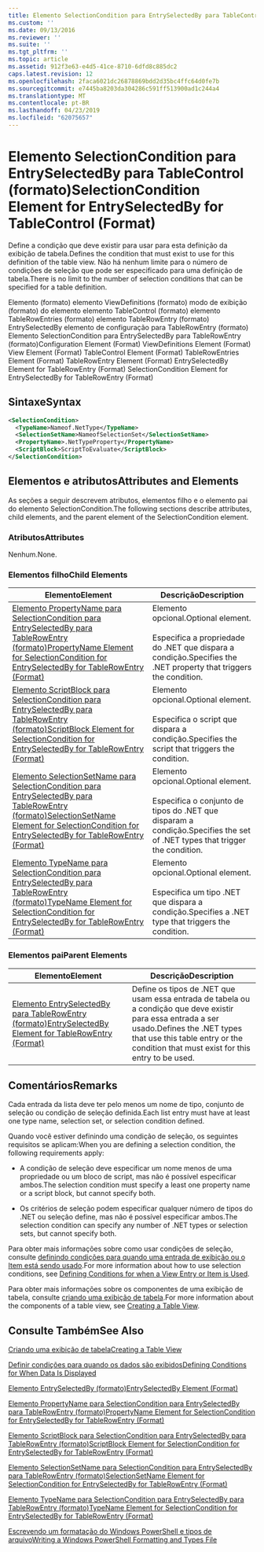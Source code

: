 ```yaml
---
title: Elemento SelectionCondition para EntrySelectedBy para TableControl (formato) | Microsoft Docs
ms.custom: ''
ms.date: 09/13/2016
ms.reviewer: ''
ms.suite: ''
ms.tgt_pltfrm: ''
ms.topic: article
ms.assetid: 912f3e63-e4d5-41ce-8710-6dfd8c885dc2
caps.latest.revision: 12
ms.openlocfilehash: 2faca6021dc26878869bdd2d35bc4ffc64d0fe7b
ms.sourcegitcommit: e7445ba8203da304286c591ff513900ad1c244a4
ms.translationtype: MT
ms.contentlocale: pt-BR
ms.lasthandoff: 04/23/2019
ms.locfileid: "62075657"
---
```

# <a name="selectioncondition-element-for-entryselectedby-for-tablecontrol-format"></a><span data-ttu-id="cec30-102">Elemento SelectionCondition para EntrySelectedBy para TableControl (formato)</span><span class="sxs-lookup"><span data-stu-id="cec30-102">SelectionCondition Element for EntrySelectedBy for TableControl (Format)</span></span>

<span data-ttu-id="cec30-103">Define a condição que deve existir para usar para esta definição da exibição de tabela.</span><span class="sxs-lookup"><span data-stu-id="cec30-103">Defines the condition that must exist to use for this definition of the table view.</span></span> <span data-ttu-id="cec30-104">Não há nenhum limite para o número de condições de seleção que pode ser especificado para uma definição de tabela.</span><span class="sxs-lookup"><span data-stu-id="cec30-104">There is no limit to the number of selection conditions that can be specified for a table definition.</span></span>

<span data-ttu-id="cec30-105">Elemento (formato) elemento ViewDefinitions (formato) modo de exibição (formato) do elemento elemento TableControl (formato) elemento TableRowEntries (formato) elemento TableRowEntry (formato) EntrySelectedBy elemento de configuração para TableRowEntry (formato) Elemento SelectionCondition para EntrySelectedBy para TableRowEntry (formato)</span><span class="sxs-lookup"><span data-stu-id="cec30-105">Configuration Element (Format) ViewDefinitions Element (Format) View Element (Format) TableControl Element (Format) TableRowEntries Element (Format) TableRowEntry Element (Format) EntrySelectedBy Element for TableRowEntry (Format) SelectionCondition Element for EntrySelectedBy for TableRowEntry (Format)</span></span>

## <a name="syntax"></a><span data-ttu-id="cec30-106">Sintaxe</span><span class="sxs-lookup"><span data-stu-id="cec30-106">Syntax</span></span>

```xml
<SelectionCondition>
  <TypeName>Nameof.NetType</TypeName>
  <SelectionSetName>NameofSelectionSet</SelectionSetName>
  <PropertyName>.NetTypeProperty</PropertyName>
  <ScriptBlock>ScriptToEvaluate</ScriptBlock>
</SelectionCondition>
```

## <a name="attributes-and-elements"></a><span data-ttu-id="cec30-107">Elementos e atributos</span><span class="sxs-lookup"><span data-stu-id="cec30-107">Attributes and Elements</span></span>

<span data-ttu-id="cec30-108">As seções a seguir descrevem atributos, elementos filho e o elemento pai do elemento SelectionCondition.</span><span class="sxs-lookup"><span data-stu-id="cec30-108">The following sections describe attributes, child elements, and the parent element of the SelectionCondition element.</span></span>

### <a name="attributes"></a><span data-ttu-id="cec30-109">Atributos</span><span class="sxs-lookup"><span data-stu-id="cec30-109">Attributes</span></span>

<span data-ttu-id="cec30-110">Nenhum.</span><span class="sxs-lookup"><span data-stu-id="cec30-110">None.</span></span>

### <a name="child-elements"></a><span data-ttu-id="cec30-111">Elementos filho</span><span class="sxs-lookup"><span data-stu-id="cec30-111">Child Elements</span></span>

|<span data-ttu-id="cec30-112">Elemento</span><span class="sxs-lookup"><span data-stu-id="cec30-112">Element</span></span>|<span data-ttu-id="cec30-113">Descrição</span><span class="sxs-lookup"><span data-stu-id="cec30-113">Description</span></span>|
|-------------|-----------------|
|[<span data-ttu-id="cec30-114">Elemento PropertyName para SelectionCondition para EntrySelectedBy para TableRowEntry (formato)</span><span class="sxs-lookup"><span data-stu-id="cec30-114">PropertyName Element for SelectionCondition for EntrySelectedBy for TableRowEntry (Format)</span></span>](./propertyname-element-for-selectioncondition-for-entryselectedby-for-tablerowentry-format.md)|<span data-ttu-id="cec30-115">Elemento opcional.</span><span class="sxs-lookup"><span data-stu-id="cec30-115">Optional element.</span></span><br /><br /> <span data-ttu-id="cec30-116">Especifica a propriedade do .NET que dispara a condição.</span><span class="sxs-lookup"><span data-stu-id="cec30-116">Specifies the .NET property that triggers the condition.</span></span>|
|[<span data-ttu-id="cec30-117">Elemento ScriptBlock para SelectionCondition para EntrySelectedBy para TableRowEntry (formato)</span><span class="sxs-lookup"><span data-stu-id="cec30-117">ScriptBlock Element for SelectionCondition for EntrySelectedBy for TableRowEntry (Format)</span></span>](./scriptblock-element-for-selectioncondition-for-entryselectedby-for-tablecontrol-format.md)|<span data-ttu-id="cec30-118">Elemento opcional.</span><span class="sxs-lookup"><span data-stu-id="cec30-118">Optional element.</span></span><br /><br /> <span data-ttu-id="cec30-119">Especifica o script que dispara a condição.</span><span class="sxs-lookup"><span data-stu-id="cec30-119">Specifies the script that triggers the condition.</span></span>|
|[<span data-ttu-id="cec30-120">Elemento SelectionSetName para SelectionCondition para EntrySelectedBy para TableRowEntry (formato)</span><span class="sxs-lookup"><span data-stu-id="cec30-120">SelectionSetName Element for SelectionCondition for EntrySelectedBy for TableRowEntry (Format)</span></span>](./selectionsetname-element-for-selectioncondition-for-entryselectedby-for-tablecontrol-format.md)|<span data-ttu-id="cec30-121">Elemento opcional.</span><span class="sxs-lookup"><span data-stu-id="cec30-121">Optional element.</span></span><br /><br /> <span data-ttu-id="cec30-122">Especifica o conjunto de tipos do .NET que disparam a condição.</span><span class="sxs-lookup"><span data-stu-id="cec30-122">Specifies the set of .NET types that trigger the condition.</span></span>|
|[<span data-ttu-id="cec30-123">Elemento TypeName para SelectionCondition para EntrySelectedBy para TableRowEntry (formato)</span><span class="sxs-lookup"><span data-stu-id="cec30-123">TypeName Element for SelectionCondition for EntrySelectedBy for TableRowEntry (Format)</span></span>](./typename-element-for-selectioncondition-for-entryselectedby-for-tablecontrol-format.md)|<span data-ttu-id="cec30-124">Elemento opcional.</span><span class="sxs-lookup"><span data-stu-id="cec30-124">Optional element.</span></span><br /><br /> <span data-ttu-id="cec30-125">Especifica um tipo .NET que dispara a condição.</span><span class="sxs-lookup"><span data-stu-id="cec30-125">Specifies a .NET type that triggers the condition.</span></span>|

### <a name="parent-elements"></a><span data-ttu-id="cec30-126">Elementos pai</span><span class="sxs-lookup"><span data-stu-id="cec30-126">Parent Elements</span></span>

|<span data-ttu-id="cec30-127">Elemento</span><span class="sxs-lookup"><span data-stu-id="cec30-127">Element</span></span>|<span data-ttu-id="cec30-128">Descrição</span><span class="sxs-lookup"><span data-stu-id="cec30-128">Description</span></span>|
|-------------|-----------------|
|[<span data-ttu-id="cec30-129">Elemento EntrySelectedBy para TableRowEntry (formato)</span><span class="sxs-lookup"><span data-stu-id="cec30-129">EntrySelectedBy Element for TableRowEntry (Format)</span></span>](./entryselectedby-element-for-tablerowentry-for-tablecontrol-format.md)|<span data-ttu-id="cec30-130">Define os tipos de .NET que usam essa entrada de tabela ou a condição que deve existir para essa entrada a ser usado.</span><span class="sxs-lookup"><span data-stu-id="cec30-130">Defines the .NET types that use this table entry or the condition that must exist for this entry to be used.</span></span>|

## <a name="remarks"></a><span data-ttu-id="cec30-131">Comentários</span><span class="sxs-lookup"><span data-stu-id="cec30-131">Remarks</span></span>

<span data-ttu-id="cec30-132">Cada entrada da lista deve ter pelo menos um nome de tipo, conjunto de seleção ou condição de seleção definida.</span><span class="sxs-lookup"><span data-stu-id="cec30-132">Each list entry must have at least one type name, selection set, or selection condition defined.</span></span>

<span data-ttu-id="cec30-133">Quando você estiver definindo uma condição de seleção, os seguintes requisitos se aplicam:</span><span class="sxs-lookup"><span data-stu-id="cec30-133">When you are defining a selection condition, the following requirements apply:</span></span>

- <span data-ttu-id="cec30-134">A condição de seleção deve especificar um nome menos de uma propriedade ou um bloco de script, mas não é possível especificar ambos.</span><span class="sxs-lookup"><span data-stu-id="cec30-134">The selection condition must specify a least one property name or a script block, but cannot specify both.</span></span>

- <span data-ttu-id="cec30-135">Os critérios de seleção podem especificar qualquer número de tipos do .NET ou seleção define, mas não é possível especificar ambos.</span><span class="sxs-lookup"><span data-stu-id="cec30-135">The selection condition can specify any number of .NET types or selection sets, but cannot specify both.</span></span>

<span data-ttu-id="cec30-136">Para obter mais informações sobre como usar condições de seleção, consulte [definindo condições para quando uma entrada de exibição ou o Item está sendo usado](./defining-conditions-for-displaying-data.md).</span><span class="sxs-lookup"><span data-stu-id="cec30-136">For more information about how to use selection conditions, see [Defining Conditions for when a View Entry or Item is Used](./defining-conditions-for-displaying-data.md).</span></span>

<span data-ttu-id="cec30-137">Para obter mais informações sobre os componentes de uma exibição de tabela, consulte [criando uma exibição de tabela](./creating-a-table-view.md).</span><span class="sxs-lookup"><span data-stu-id="cec30-137">For more information about the components of a table view, see [Creating a Table View](./creating-a-table-view.md).</span></span>

## <a name="see-also"></a><span data-ttu-id="cec30-138">Consulte Também</span><span class="sxs-lookup"><span data-stu-id="cec30-138">See Also</span></span>

[<span data-ttu-id="cec30-139">Criando uma exibição de tabela</span><span class="sxs-lookup"><span data-stu-id="cec30-139">Creating a Table View</span></span>](./creating-a-table-view.md)

[<span data-ttu-id="cec30-140">Definir condições para quando os dados são exibidos</span><span class="sxs-lookup"><span data-stu-id="cec30-140">Defining Conditions for When Data Is Displayed</span></span>](./defining-conditions-for-displaying-data.md)

[<span data-ttu-id="cec30-141">Elemento EntrySelectedBy (formato)</span><span class="sxs-lookup"><span data-stu-id="cec30-141">EntrySelectedBy Element (Format)</span></span>](./entryselectedby-element-for-tablerowentry-for-tablecontrol-format.md)

[<span data-ttu-id="cec30-142">Elemento PropertyName para SelectionCondition para EntrySelectedBy para TableRowEntry (formato)</span><span class="sxs-lookup"><span data-stu-id="cec30-142">PropertyName Element for SelectionCondition for EntrySelectedBy for TableRowEntry (Format)</span></span>](./propertyname-element-for-selectioncondition-for-entryselectedby-for-tablerowentry-format.md)

[<span data-ttu-id="cec30-143">Elemento ScriptBlock para SelectionCondition para EntrySelectedBy para TableRowEntry (formato)</span><span class="sxs-lookup"><span data-stu-id="cec30-143">ScriptBlock Element for SelectionCondition for EntrySelectedBy for TableRowEntry (Format)</span></span>](./scriptblock-element-for-selectioncondition-for-entryselectedby-for-tablecontrol-format.md)

[<span data-ttu-id="cec30-144">Elemento SelectionSetName para SelectionCondition para EntrySelectedBy para TableRowEntry (formato)</span><span class="sxs-lookup"><span data-stu-id="cec30-144">SelectionSetName Element for SelectionCondition for EntrySelectedBy for TableRowEntry (Format)</span></span>](./selectionsetname-element-for-selectioncondition-for-entryselectedby-for-tablecontrol-format.md)

[<span data-ttu-id="cec30-145">Elemento TypeName para SelectionCondition para EntrySelectedBy para TableRowEntry (formato)</span><span class="sxs-lookup"><span data-stu-id="cec30-145">TypeName Element for SelectionCondition for EntrySelectedBy for TableRowEntry (Format)</span></span>](./typename-element-for-selectioncondition-for-entryselectedby-for-tablecontrol-format.md)

[<span data-ttu-id="cec30-146">Escrevendo um formatação do Windows PowerShell e tipos de arquivo</span><span class="sxs-lookup"><span data-stu-id="cec30-146">Writing a Windows PowerShell Formatting and Types File</span></span>](./writing-a-powershell-formatting-file.md)
